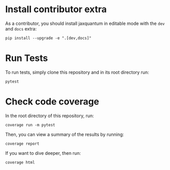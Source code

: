 # Install contributor extra

As a contributor, you should install jaxquantum in editable mode with the `dev` and `docs` extra:

```
pip install --upgrade -e ".[dev,docs]" 
```

# Run Tests

To run tests, simply clone this repository and in its root directory run:
```
pytest
```


# Check code coverage

In the root directory of this repository, run:
```
coverage run -m pytest
```

Then, you can view a summary of the results by running:
```
coverage report
```

If you want to dive deeper, then run:
```
coverage html
```